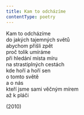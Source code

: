 ```yaml
---
title: Kam to odcházíme
contentType: poetry
---
```


<section>

Kam to odcházíme  
do jakých tajemných světů  
abychom přišli zpět  
proč tolik umíráme  
při hledání místa míru  
na strastiplných cestách  
kde hoří a hoří sen  
o tomto světě  
a o nás  
kteří jsme sami věčným mírem  
až k pláči

</section>

<section>

(2010)

</section>
